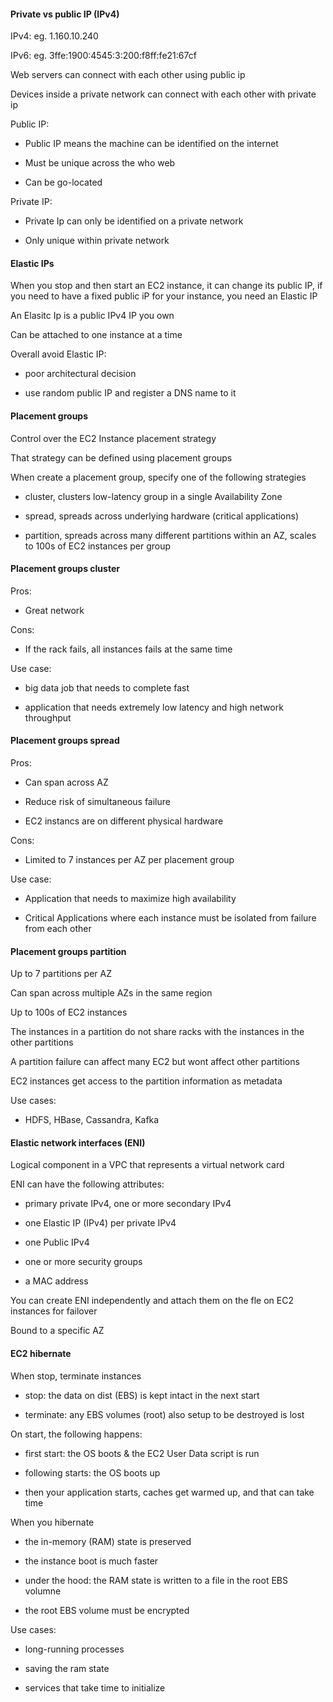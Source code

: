 #### Private vs public IP (IPv4)

IPv4: eg. 1.160.10.240

IPv6: eg. 3ffe:1900:4545:3:200:f8ff:fe21:67cf

Web servers can connect with each other using public ip

Devices inside a private network can connect with each other with private ip

Public IP:

- Public IP means the machine can be identified on the internet

- Must be unique across the who web

- Can be go-located

Private IP:

- Private Ip can only be identified on a private network

- Only unique within private network

#### Elastic IPs

When you stop and then start an EC2 instance, it can change its public IP, if you need to have a fixed public iP for your instance, you need an Elastic IP

An Elasitc Ip is a public IPv4 IP you own

Can be attached to one instance at a time

Overall avoid Elastic IP:

- poor architectural decision

- use random public IP and register a DNS name to it

#### Placement groups

Control over the EC2 Instance placement strategy

That strategy can be defined using placement groups

When create a placement group, specify one of the following strategies

- cluster, clusters low-latency group in a single Availability Zone

- spread, spreads across underlying hardware (critical applications)

- partition, spreads across many different partitions within an AZ, scales to 100s of EC2 instances per group

#### Placement groups cluster

Pros:

- Great network

Cons:

- If the rack fails, all instances fails at the same time

Use case:

- big data job that needs to complete fast

- application that needs extremely low latency and high network throughput

#### Placement groups spread

Pros:

- Can span across AZ

- Reduce risk of simultaneous failure

- EC2 instancs are on different physical hardware

Cons:

- Limited to 7 instances per AZ per placement group

Use case:

- Application that needs to maximize high availability

- Critical Applications where each instance must be isolated from failure from each other

#### Placement groups partition

Up to 7 partitions per AZ

Can span across multiple AZs in the same region

Up to 100s of EC2 instances

The instances in a partition do not share racks with the instances in the other partitions

A partition failure can affect many EC2 but wont affect other partitions

EC2 instances get access to the partition information as metadata

Use cases:

- HDFS, HBase, Cassandra, Kafka

#### Elastic network interfaces (ENI)

Logical component in a VPC that represents a virtual network card

ENI can have the following attributes:

- primary private IPv4, one or more secondary IPv4

- one Elastic IP (IPv4) per private IPv4

- one Public IPv4

- one or more security groups

- a MAC address

You can create ENI independently and attach them on the fle on EC2 instances for failover

Bound to a specific AZ

#### EC2 hibernate

When stop, terminate instances

- stop: the data on dist (EBS) is kept intact in the next start

- terminate: any EBS volumes (root) also setup to be destroyed is lost

On start, the following happens:

- first start: the OS boots & the EC2 User Data script is run

- following starts: the OS boots up

- then your application starts, caches get warmed up, and that can take time

When you hibernate

- the in-memory (RAM) state is preserved

- the instance boot is much faster

- under the hood: the RAM state is written to a file in the root EBS volumne

- the root EBS volume must be encrypted

Use cases:

- long-running processes

- saving the ram state

- services that take time to initialize


